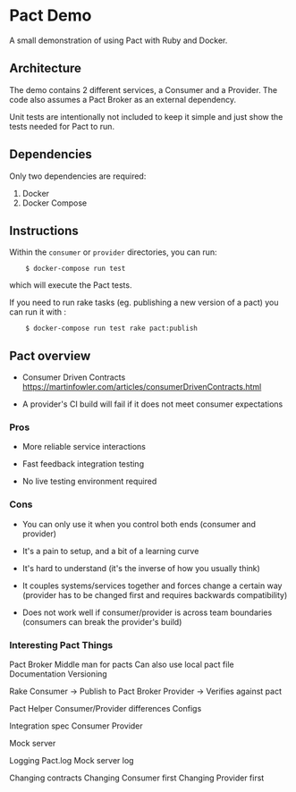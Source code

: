 # Pact Demo

A small demonstration of using Pact with Ruby and Docker.

## Architecture

The demo contains 2 different services, a Consumer and a Provider. The code also assumes a Pact Broker as an external dependency.

Unit tests are intentionally not included to keep it simple and just show the tests needed for Pact to run.

## Dependencies

Only two dependencies are required:

1. Docker
2. Docker Compose

## Instructions

Within the `consumer` or `provider` directories, you can run:

		$ docker-compose run test

which will execute the Pact tests.

If you need to run rake tasks (eg. publishing a new version of a pact) you can run it with :

		$ docker-compose run test rake pact:publish


## Pact overview

* Consumer Driven Contracts 
	https://martinfowler.com/articles/consumerDrivenContracts.html

* A provider's CI build will fail if it does not meet consumer
	expectations

### Pros

* More reliable service interactions

* Fast feedback integration testing

* No live testing environment required

### Cons

* You can only use it when you control both ends
  (consumer and provider)

* It's a pain to setup, and a bit of a learning curve

* It's hard to understand (it's the inverse of how you usually think)

* It couples systems/services together and forces change a certain way
  (provider has to be changed first and requires backwards compatibility)

* Does not work well if consumer/provider is across team boundaries
  (consumers can break the provider's build)

### Interesting Pact Things

Pact Broker
	Middle man for pacts
	Can also use local pact file
	Documentation
	Versioning

Rake
	Consumer -> Publish to Pact Broker
	Provider -> Verifies against pact

Pact Helper
	Consumer/Provider differences
	Configs

Integration spec
	Consumer
	Provider

Mock server

Logging
	Pact.log
	Mock server log

Changing contracts
	Changing Consumer first
	Changing Provider first




